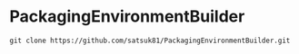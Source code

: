 # PackagingEnvironmentBuilder

```
git clone https://github.com/satsuk81/PackagingEnvironmentBuilder.git
```
